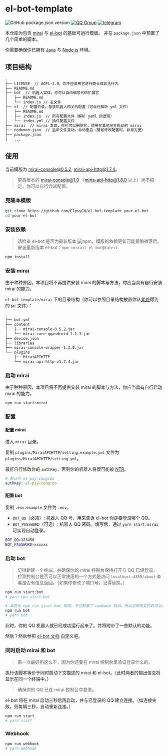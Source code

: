 # el-bot-template

![GitHub package.json version](https://img.shields.io/github/package-json/v/ElpsyCN/el-bot-template)
[![QQ Group](https://img.shields.io/badge/qq%20group-707408530-12B7F5)](https://shang.qq.com/wpa/qunwpa?idkey=5b0eef3e3256ce23981f3b0aa2457175c66ca9194efd266fd0e9a7dbe43ed653)
[![telegram](https://img.shields.io/badge/telegram-elpsy__cn-blue)](https://t.me/elpsy_cn)

本仓库为包含 [mirai](https://github.com/mamoe/mirai) 与 [el-bot](https://github.com/ElpsyCN/el-bot) 的基础可运行模版。
并在 `package.json` 中预置了几个简单的脚本。

你需要确保你已拥有 [Java](https://www.java.com/zh_CN/) 与 [Node.js](https://nodejs.org/zh-cn/download/) 环境。

## 项目结构

```txt
.
├── LICENSE  // AGPL-3.0，你不应该用它进行商业或非法行为
├── README.md
├── bot  // 机器人实体，你可以自由编写代码扩展它
│   ├── README.md
│   └── index.js // 主文件
├── el  // 配置目录，存放机器人相关的配置（可自行解析 yml 文件）
│   ├── README.md
│   ├── index.js  // 所有配置文件（解析 yaml 的逻辑）
│   └── index.yml // 插件配置文件
├── mirai  // mirai 本体，你也可以删除它，使用在其他地方启动的 mirai
├── nodemon.json  // 监听文件变动，自动重启（譬如修改配置时，非常方便）
├── package.json
│   ...
```

## 使用

当前模版为 mirai-console@0.5.2, mirai-api-http@1.7.4。

> 更高版本的 mirai-console@1.0 （miria-api-http@1.8.0 以上）尚不稳定，你可以自行尝试配置。

### 克隆本模版

```sh
git clone https://github.com/ElpsyCN/el-bot-template your-el-bot
cd your-el-bot
```

### 安装依赖

> 请检查 el-bot 是否为最新版本 ![npm](https://img.shields.io/npm/v/el-bot)，模版的依赖更新可能要略微落后。  
> 安装最新版本 el-bot：`npm install el-bot@latest`

```sh
npm install
```

### 安装 mirai

由于种种原因，本项目将不再提供安装 mirai 的脚本与方法，你应当具有自行安装 mirai 的能力。

`el-bot-template/mirai` 下的目录结构（你可以参照目录结构放置你从[某处](https://t.me/elpsy_cn)得到的 jar 文件）：

```txt
.
├── bot.yml
├── content
│   ├── mirai-console-0.5.2.jar
│   └── mirai-core-qqandroid-1.1.3.jar
├── device.json
├── libraries
├── mirai-console-wrapper-1.3.0.jar
└── plugins
    ├── MiraiAPIHTTP
    └── mirai-api-http-v1.7.4.jar
```

### 启动 mirai

由于种种原因，本项目将不再提供安装 mirai 的脚本与方法，你应当具有自行启动 mirai 的能力。

```sh
npm run start:mirai
```

### 配置

#### 配置 mirai

进入 `mirai` 目录。

复制 `plugins/MiraiAPIHTTP/setting.example.yml` 文件为 `plugins/MiraiAPIHTTP/setting.yml`。

最好自行修改你的 `authKey`，否则你的机器人将很可能被 [NTR](https://zh.moegirl.org/zh-hans/NTR)。

```yaml
# 默认为 el-psy-congroo
authKey: el-psy-congroo
```

#### 配置 bot

复制 `.env.example` 文件为 `.env`。

- `BOT_QQ`（必须）: 机器人 QQ 号，用来告诉 el-bot 你是要登录哪个 QQ。
- `BOT_PASSWORD`（可选）: 机器人 QQ 密码。填写后，通过 `yarn start:mirai` 可实现自动登录。

```bash
BOT_QQ=123456
BOT_PASSWORD=xxxxxx
```

### 启动 bot

> 记得新建一个终端，并确保你的 mirai 控制台保持打开与 QQ 已经登录。
> 检测控制台是否可以正常使用的一个方式是访问 `localhost:4859/about` 查看是否有信息返回。（如果你修改了端口号，记得替换。）

```sh
npm run start:bot
# yarn run start:bot
```

```sh
# 本质与 npm run start:bot 相同，不过配置了 nodemon 启动，所以当修改文件时可以自动重启。
npm run bot
# yarn bot
```

此时，你的 QQ 机器人就已经成功运行起来了。并将附带了一些默认的功能。

然后？然后参照 [el-bot 文档](https://docs.bot.elpsy.cn/) 自定义吧。

### 同时启动 mirai 和 bot

> 第一次最好别这么干，因为你还要在 mirai 控制台里验证登录什么的。

执行该脚本等价于同时启动下文描述的 mirai 和 el-bot。（此时两者的输出信息将显示在同一个终端中。）

> 确保你的 QQ 已在 mirai 控制台中登录。

el-bot 将在 mirai 启动三秒后再启动，并与已登录的 QQ 建立连接。（如连接失败，则每隔三秒，自动重新连接。）

```sh
npm run start
# yarn start
```

### Webhook

```sh
npm run webhook
# yarn webhook
```
